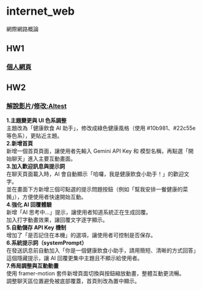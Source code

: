 # internet_web
網際網路概論

## HW1
### [個人網頁](https://41371232h.github.io/internet_web/index.html)
## HW2
### [解說影片](https://youtu.be/2a2FIxpYufY)/[修改:AItest](https://github.com/41371232H/internet_web/blob/main/React_HW2/AItest.tsx)
**1.主題變更與 UI 色系調整**<br>
主題改為「健康飲食 AI 助手」，修改成綠色健康風格（使用 #10b981、#22c55e 等色系），更貼近主題。<br>
**2.新增首頁**<br>
新增一個首頁頁面，讓使用者先輸入 Gemini API Key 和 模型名稱，再點選「開始聊天」進入主要互動畫面。<br>
**3.加入歡迎訊息與提示詞**<br>
在聊天頁面載入時，AI 會自動顯示「哈囉，我是健康飲食小助手！」的歡迎文字。<br>
並在畫面下方新增三個可點選的提示問題按鈕（例如「幫我安排一餐健康的菜餚」），方便使用者快速開始互動。<br>
**4.強化 AI 回覆體驗**<br>
新增「AI 思考中…」提示，讓使用者知道系統正在生成回覆。<br>
加入打字動畫效果，讓回覆文字逐字顯示。<br>
**5.自動儲存 API Key 機制**<br>
增加了「是否記住在本機」的選項，讓使用者可控制是否保存。<br>
**6.系統提示詞（systemPrompt）**<br>
在發送訊息前自動加入「你是一個健康飲食小助手，請用簡短、清晰的方式回答」這個隱藏提示，讓 AI 回覆更集中主題且不顯示給使用者。<br>
**7.佈局調整與互動動畫**<br>
使用 framer-motion 套件新增頁面切換與按鈕縮放動畫，整體互動更流暢。<br>
調整聊天區位置避免被底部覆蓋，首頁則改為置中顯示。<br>
